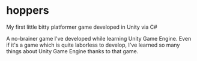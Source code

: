 # hoppers
My first little bitty platformer game developed in Unity via C#

A no-brainer game I've developed while learning Unity Game Engine. Even if it's a game which is quite laborless to develop, I've learned so many things about Unity Game Engine thanks to that game.
